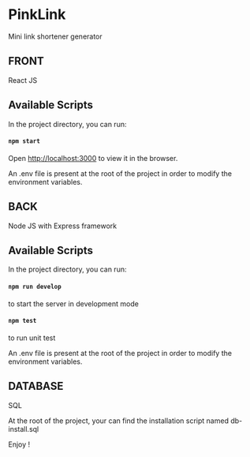 # PinkLink
Mini link shortener generator

## FRONT
React JS

## Available Scripts
In the project directory, you can run:
#### `npm start`
Open [http://localhost:3000](http://localhost:3000) to view it in the browser.

An .env file is present at the root of the project in order to modify the environment variables.


## BACK 
Node JS with Express framework

## Available Scripts
In the project directory, you can run:

#### `npm run develop`
to start the server in development mode

#### `npm test`
to run unit test

An .env file is present at the root of the project in order to modify the environment variables.


## DATABASE
SQL 

At the root of the project, your can find the installation script named db-install.sql


Enjoy !
